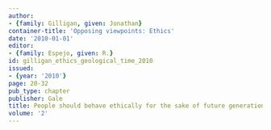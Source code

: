 ```yaml
---
author:
- {family: Gilligan, given: Jonathan}
container-title: 'Opposing viewpoints: Ethics'
date: '2010-01-01'
editor:
- {family: Espejo, given: R.}
id: gilligan_ethics_geological_time_2010
issued:
- {year: '2010'}
page: 20-32
pub_type: chapter
publisher: Gale
title: People should behave ethically for the sake of future generations
volume: '2'
---
```

